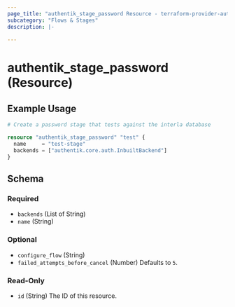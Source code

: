```yaml
---
page_title: "authentik_stage_password Resource - terraform-provider-authentik"
subcategory: "Flows & Stages"
description: |-
  
---
```


# authentik_stage_password (Resource)



## Example Usage

```terraform
# Create a password stage that tests against the interla database

resource "authentik_stage_password" "test" {
  name     = "test-stage"
  backends = ["authentik.core.auth.InbuiltBackend"]
}
```

<!-- schema generated by tfplugindocs -->
## Schema

### Required

- `backends` (List of String)
- `name` (String)

### Optional

- `configure_flow` (String)
- `failed_attempts_before_cancel` (Number) Defaults to `5`.

### Read-Only

- `id` (String) The ID of this resource.


